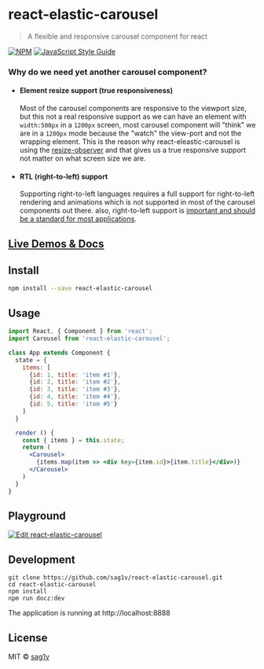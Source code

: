 
# react-elastic-carousel

> A flexible and responsive carousel component for react 

[![NPM](https://img.shields.io/npm/v/react-elastic-carousel.svg)](https://www.npmjs.com/package/react-elastic-carousel) [![JavaScript Style Guide](https://img.shields.io/badge/code_style-standard-brightgreen.svg)](https://standardjs.com)

### Why do we need yet another carousel component?
- #### Element resize support (true responsiveness)
  Most of the carousel components are responsive to the viewport size, but this not a real responsive support as we can have an element with `width:500px` in a `1200px` screen, most carousel component will "think" we are in a `1200px` mode because the "watch" the view-port and not the wrapping element.
  This is the reason why react-eleastic-carousel is using the [resize-observer](https://developers.google.com/web/updates/2016/10/resizeobserver) and that gives us a true responsive support not matter on what screen size we are.
  
- #### RTL (right-to-left) support  
  Supporting right-to-left languages requires a full support for right-to-left rendering and animations which is not supported in most of the carousel components out there. also, right-to-left support is [important and should be a standard for most applications](https://www.youtube.com/watch?v=A_3BfONFRUc).


## [Live Demos & Docs](https://sag1v.github.io/react-elastic-carousel/)

## Install

```bash
npm install --save react-elastic-carousel
```

## Usage

```jsx
import React, { Component } from 'react';
import Carousel from 'react-elastic-carousel';

class App extends Component {
  state = {
    items: [
      {id: 1, title: 'item #1'},
      {id: 2, title: 'item #2'},
      {id: 3, title: 'item #3'},
      {id: 4, title: 'item #4'},
      {id: 5, title: 'item #5'}
    ]
  }

  render () {
    const { items } = this.state;
    return (
      <Carousel>
        {items.map(item => <div key={item.id}>{item.title}</div>)}
      </Carousel>
    )
  }
}
```

## Playground
[![Edit react-elastic-carousel](https://codesandbox.io/static/img/play-codesandbox.svg)](https://codesandbox.io/s/21o46mkwnr)

## Development

```console 
git clone https://github.com/sag1v/react-elastic-carousel.git
cd react-elastic-carousel
npm install
npm run docz:dev
```

The application is running at http://localhost:8888

## License

MIT © [sag1v](https://github.com/sag1v)

